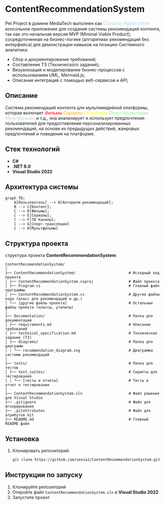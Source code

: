 # ContentRecommendationSystem

Pet Project в домене MediaTech выполнен как <span style="font-size:16px; color:lightblue; font-style:italic;">Console Application</span>
консольное приложение для создания системы рекомендаций контента, так как это начальная версия MVP (Minimal Viable Product), сосредоточенная на бизнес-логике (алгоритмах рекомендаций без интерфейса) для демонстрации навыков на позицию Системного аналитика:

- Сбор и документирование требований;
- Составление ТЗ (Технического задания);
- Визуализация и моделирование бизнес-процессов с использованием UML, Mermaid.js;
- Описание интеграций с помощью веб-сервисов и API;

## Описание

Система рекомендаций контента для мультимедийной платформы, которая включает
<span style="color:red; font-style:italic;">Фильмы</span>
<span style="color:orange; font-style:italic;">Сериалы</span>
<span style="color:yellow; font-style:italic;">ТВ-каналы</span>
<span style="color:lightgreen; font-style:italic;">Спорт-трансляции</span>
<span style="color:lightblue; font-style:italic;">Мультфильмы</span> и т.д.,
она анализирует и использует предпочтения пользователей для предоставления персонализированных рекомендаций, на основе их предыдущих действий, жанровых предпочтений и поведения на платформе.

## Стек технологий

- **C#**
- **.NET 8.0**
- **Visual Studio 2022**

## Архитектура системы

```mermaid
graph TD;
    A[Пользователь] --> B[Алгоритм рекомендаций];
    B --> C{Контент};
    C --> D[Фильмы];
    C --> E[Сериалы];
    C --> F[ТВ Каналы];
    C --> G[Спорт-трансляции]
    C --> H[Мультфильмы]
```

## Структура проекта

структура проекта **ContentRecommendationSystem**:

```
ContentRecomendationSystem/
│
├── ContentRecommendationSystem/                        # Исходный код проекта
│ ├── ContentRecommendationSystem.csproj                # Файл проекта
│ ├── Program.cs                                        # Главный файл программы
│ ├── ContentRecommendationSystem.cs                    # Другие файлы кода (класс для рекомендаций и др.)
│ └── [другие файлы проекта]                            # Остальные файлы проекта (классы, утилиты)
│
├── Documentation/                                      # Папка для документации
│ ├── requirements.md                                   # Описание требований
│ ├── technical_specification.md                        # Техническое задание (ТЗ)
│ ├── diagrams/                                         # Папка для диаграмм
│ │ └── recommendation_diagram.svg                      # Диаграмма системы рекомендаций
│
├── tests/                                              # Папка для тестов
│ ├── test_suites/                                      # Скрипты для тестирования
│ │ └── [тесты и отчеты]                                # Тесты и отчет о тестировании
│
├── ContentRecommendationSystem.sln                     # Файл решения для Visual Studio
├── .gitignore                                          # Файл для игнорирования
├── .gitattributes                                      # Файл для атрибутов Git
├── README.md                                           # Главный README файл
```

## Установка

1. Клонировать репозиторий:
   ```bash
   git clone https://github.com/senia1/ContentRecommendationSystem.git
   ```

## Инструкции по запуску

1. Клонируйте репозиторий
2. Откройте файл `ContentRecommendationSystem.sln` в **Visual Studio 2022**
3. Запустите проект
